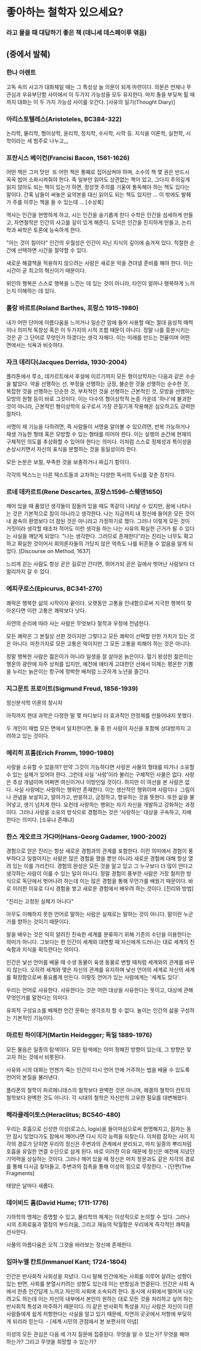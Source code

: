 # 좋아하는 철학자 있으세요?
### 라고 물을 때 대답하기 좋은 책 (데니세 데스페이루 엮음)
(중에서 발췌)
-------------------------------

### 한나 아렌트
고독 속의 사고가 대화체일 때는 그 특성상 늘 의문이 되게 마련이다.
의문은 언제나 무관심과 우유부단함 사이에서 이 두가지 가능성을 모두 유지한다.
마치 돌을 부딪쳐 튈 때까지 대화는 이 두 가지 가능성 사이를 오간다. [사유의 일기(Thought Diary)] 

### 아리스토텔레스(Aristoteles, BC384-322)
논리학, 물리학, 형이상학, 윤리학, 정치학, 수사학, 시학 등. 
지식을 이론학, 실천학, 시학이라는 세 범주로 나누고,,,

### 프란시스 베이컨(Francisi Bacon, 1561-1626)
어떤 책은 그저 맛만  또 어떤 책은 통째로 집어삼켜야 하며, 소수의 책 몇 권은 반드시 꼭꼭 씹어 소화시켜줘야 한다.
즉 일부만 읽어도 상관없는 책이 있고, 그다지 주의깊게 읽지 않아도 되는 책이 있는가 하면, 정성껏 주의를 기울여 통독해야 하는 책도 있다는 말이다.
간혹 남들이 써놓은 요약본을 대신 읽어도 되는 책도 있지만 ... 이 밖에도 발췌가 주를 이루는 책을 들 수 있는데 ... [수상록]

역사는 인간을 현명하게 하고, 시는 인간을 슬기롭게 한다
수학은 인간을 섬세하게 만들고, 자연철학은 인간의 사고를 깊이 있게 해준다.
도덕은 인간을 진지하게 만들고, 논리학과 싸학은 토론에 능숙하게 한다. 

"아는 것이 힘이다" 
인간의 우월성은 인간이 지닌 지식의 깊이에 숨겨져 있다. 
적절한 순간에 선택하면 시간을 절약할 수 있다. 

새로운 해결책을 적용하지 않으려는 사람은 
새로운 악을 견뎌낼 준비를 해야 한다.
이는 시간이 곧 최고의 혁신이기 때문이다. 

위인의 행복은 스스로 행복을 느낀는 데 있는 것이 아니라, 
타인이 얼마나 행복하게 느끼는지 이해하는 데 있다. 

### 롤랑 바르트(Roland Barthes, 프랑스 1915-1980) 
내가 어떤 단어에 아름다움을 느끼거나 일순간 맘에 들어 사용할 때는 
절대 음성적 매력이나 의미적 독창성 혹은 이 두가지의 시적 조합 때문이 아니다.
정말 나를 흥분시키는 것은 곧 그 단어로 무엇인가 하겠다는 생각 자체다.
이는 미래를 만드는 전율이며 어떤 면에서는 식욕과 비슷하다.

### 자크 데리다(Jacques Derrida, 1930-2004)
플라톤에서 루소, 데카르트에서 후설에 이르기까지 모든 형이상학자는 다음과 같은 수순을 밟았다.
악을 선행하는 선, 부정을 선행하는 긍정, 불순한 것을 선행하는 순수한 것, 복잡한 것을 선행하는 단순한 것, 
부차적인 것을 선행하는 근본적인 것, 모방을 선행하는 모방의 원형 등이 바로 그것이다. 
이는 다수의 형이상학적 논증 가운데 '하나'에 불과한 것이 아니라, 
근본적인 형이상학의 요구로서 가장 끈질기게 작용해온 심오하고도 강력한 절차다. 

서명이 제 기능을 다하려면, 즉 사람들이 서명을 알아볼 수 있으려면, 반복 가능하거나 재생 가능한 형태 혹은 모방할 수 있는 형태를 띠어야 한다.
이는 실행의 순간에 현재의 구체적인 의도를 추상화할 수 있어야 한다는 의미다.
이처럼 스스로 정체성과 특이성을 손상시키면서 자신의 표식을 분할하는 것을 동일성이라 한다. 

모든 논문은 보철, 부족한 것을 보충하거나 짜깁기 함이다.

각각의 텍스느는 다른 텍스트들과 교차하는 다양한 독서의 두뇌를 갖춘 장치다. 

### 르네 데카르트(Rene Descartes, 프랑스1596-스웨덴1650) 
깨어 있을 때 품었던 생각들이 잠들어 있을 때도 똑같이 나타날 수 있지만, 꿈에 나타나는 것은 기본적으로 참이 아니라고 생각한다.
나는 지금까지 내 정신에 들어온 모든 것이 내 꿈속의 환영보다 더 참된 것은 아니라고 가정하기로 했다.
그러나 이렇게 모든 것이 거짓이라 생각할 때조차 적어도 이런 생각을 하는 나는 사유의 확실한 근거가 될 수 있다는 사실을 깨닫게 되었다. 
"나는 생각한다. 그러므로 존재한다"라는 진리는 너무도 확고하고 확실한 것이어서 
회의론자들의 가당치 않은 억측도 나를 뒤흔들 수 없음을 알게 되었다. [Discourse on Method, 1637] 

느리게 걷는 사람도 항상 곧은 길로만 간다면, 뛰어가되 곧은 길에서 벗어난 사람보다 더 멀리까지 갈 수 있다. 

### 에피쿠로스(Epicurus, BC341-270) 
쾌락은 행복한 삶의 시작이자 끝이다. 
오랫동안 고통을 인내함으로써 지극한 행복이 찾아온다면 이런 고통은 쾌락보다 낫다. 

자연의 순리에 따라 사는 사람은 무엇보다 철학과 우정에 전념한다. 

모든 쾌락은 그 본질상 선한 것이지만 그렇다고 모든 쾌락이 선택할 만한 가치가 있는 것은 아니다.
마찬가지로 모든 고통은 악이지만 그 모든 고통을 피해야 하는 것은 아니다. 

정말 행복한 사람은 젊은이가 아니라 일생을 잘 살아온 늙은이다.
혈기 왕성한 젊은이는 행운의 광란에 자주 상처를 입지만,
예전에 애타게 고대한던 선에서 이제는 평온한 기쁨을 누리는 늙은이는 항구에 정박한 배처럼 느긋하게 노년을 즐긴다. 

### 지그문트 프로이트(Sigmund Freud, 1856-1939)
정신분석학 이론의 창시자 

아직까지 현대 과학은 다정한 말 몇 마디보다 더 효과적인 안정제를 만들어내지 못했다. 

두 개인이 매법 모든 면에서 일치한다면, 둘 중 한 사람이 자신을 포함해 상대방까지 고려하고 있는 것이다. 

### 에리히 프롬(Erich Fromm, 1990-1980) 
사랑을 소유할 수 있을까? 만약 그것이 가능하다면 사랑은 사물의 형태를 띠거나 소유할 수 있는 실체가 있어야 한다.
그런데 사실 '사랑'이라 불리는 구체적인 사물은 없다.
사랑은 추상 개념이며 어쩌면 여신이거나 이방인일 것이다. 
하지만 이 여선을 본 사람은 없다. 
사실 사랑에는 사랑하는 행위만 존재한다. 
이는 생산적인 행위이며 사람이나  그림이나 관념을 보살피고, 알아가고, 반응하고, 긍정하고, 향유하는 것을 뜻한다.
또한 삶을 불어넣고, 생기 넘치게 한다. 
요컨데 사랑하는 행위는 자기 자신을 개발하고 강화하는 과정이다. 
그러나 사랑을 소유의 방식으로 경험하는 것은 '사랑하는' 대상을 구속하고, 지배한다는 의미다. [소유냐 존재냐]

### 한스 게오르크 가다머(Hans-Georg Gadamer, 1900-2002)
경험으로 얻은 진리는 항상 새로운 경험과의 관계를 포함한다. 
이런 의미에서 경험이 풍부하다고 일컬어지는 사람은 많은 경험을 했을 뿐만 아니라 새로운 경험에 대해 항상 열려 있는 이를 가리킨다. 
경험의 완성은 모든 것을 알고 있고 그 누구보다 더 많이 안다고 생각하는 사람이 이룰 수 있는 일이 아니다. 
정말 경험이 풍부한 사람은 가장 철저한 방식으로 독단에서 벗어나려 하는데 이는 많은 경험을 통해 무언가를 배웠기 때문이다.
바로 이러한 이유로 다시 경험을 쌓고 새로운 경험에서 배우려 하는 것이다. [진리와 방법]

"진리는 고정된 실체가 아니다"

아무도 이해하지 못한 언어로 말하는 사람은 실제로는 말하는 것이 아니다.
말이란 누군가를 향하는 것이기 때문이다. 

말을 배우는 것은 익히 알려진 친숙한 세계를 분류하기 위해 기존의 수단을 이용한다는 의미가 아니다. 
그보다는 한 인간이 세계와 대면할 때 자신에게 드러나는 대로 세계의 친숙함과 지식을 획득한다는 의미다.

인간은 낯선 언어를 배울 때 수생 동물이 육생 동물로 변할 때처럼 세계와의 관계를 바꾸지 않는다.
오히려 세계와 맺은 자신의 관계를 유지하며 낯선 언어의 세계로 자신의 세계를 확장함으로써 풍요롭게 만든다. 
이렇듯 언어가 있는 사람에게는 '세계도 있다'.

우리는 언어로 사유한다. 사유한다는 것은 어떤 대상을 사유한다는 뜻이고, 대상에 관해 무엇인가를 말한다는 의미다. 

유희적 구성요소를 배제한 인간 문화는 생각조차 할 수 없다. 놀이는 인간의 삶을 구성하는 기본적인 기능이다. 

### 마르틴 하이데거(Martin Heidegger; 독일 1889-1976) 
모든 물음은 일종의 탐색이다. 
모든 탐색에는 이미 정해진 방향이 있는데, 그 방향은 찾고자 하는 것에서 비롯된다. 

사유와 시의 대화는 언젠가 죽는 인간이 다시 언어 안에 거주하는 법을 배울 수 있도록 언어의 본질을 불러낸다. 

플라폰의 철학이 파르메니데스의 철학보다 완벽한 것은 아니며, 헤겔의 철학이 칸트의 철학보다 완벽한 것도 아니다. 각 시대의 철학은 자신만의 고유한 필요를 대변해왔다. 

### 헤라클레이토스(Heraclitus; BC540-480)
우리는 호흡으로 신성한 이성(로고스, logis)을 들이마심으로써 현명해지고, 잠자는 동안 잠시 잊었다가도 잠에서 깨어나면 다시 지각 능력을 되찾는다. 
이처럼 잠자는 사이 지각의 경로가 닫히면 우리의 정신은 주변과의 관계에서 분리되고, 마치 일종의 뿌리처럼 호흡을 유일한 연결 수단으로 삼게 된다. 바로 이러한 이유 때문에 정신은 예전에 지녔던 기억력을 상실하는 것이다. 그러나 깨어 있을 때 정신은 마치 창문과도 같은 지각의 경로를 통해 다시금 찾아들고, 주변과의 접촉을 통해 이성의 힘으로 무장한다. - [단편(The Fragments] 

태양은 날마다 새롭다. 

### 데이비드 흄(David Hume; 1711-1776)
기하학의 명제는 증명할 수 있고, 물리학의 체계는 이성적으로 논의할 수 있다. 
그러나 시의 조화로움과 열정의 부드러움, 그리고 재능의 탁월함은 우리에게 즉각적인 쾌락을 선사한다. 

사물의 아름다움은 오직 그것을 바라보는 정신에 존재한다. 

### 임마누엘 칸트(Immanuel Kant; 1724-1804)
인간은 반사회적 사회성을 지녔다. 다시 말해 인간에게는 사회를 이루어 살려는 성향이 있는 반면, 사회를 분열시키려는 성향도 있는데 이는 반항심과 연결된다. 
인간은 사회 속에서 한층 인간답게 느끼고 자신의 사회에 소속되려 한다. 동시에 사회에서 떨어져 나오려고도 하는데 이는 자신의 내부에서 본인이 원하는 대로 모든 것을 처리하고 싶어 하는 반사회적 특성과 마주하기 때문이다. 이 같은 반사회적 특성을 지닌 사람은 자신이 다른 사람들에게 쉽게 저항한다는 사실을 알고 있기 때문에, 자연히 곳곳에서 저항에 부딪히게 되리라 믿는다.  - [세계 시민의 관점에서 본 보편사의 이념] 

이성의 모든 관심은 다음 세 가지 질문에 집중된다. 
무엇을 알 수 있는가? 
무엇을 해야 하는가?
그리고 무엇을 희망할 수 있는가?

### 
